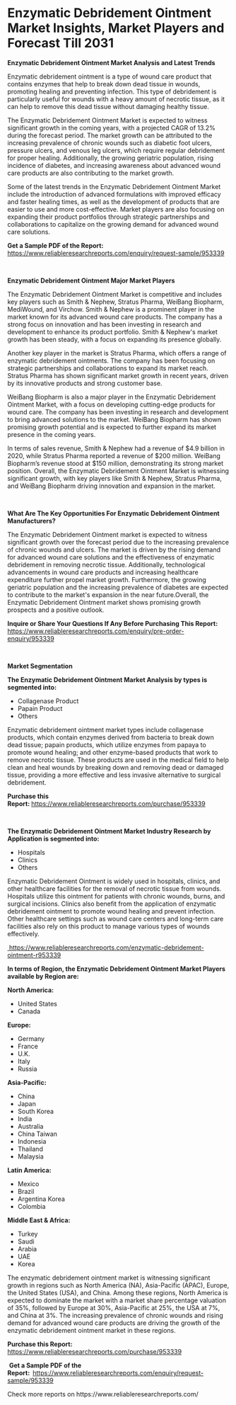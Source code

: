 <p><h1>Enzymatic Debridement Ointment Market Insights, Market Players and Forecast Till 2031</h1></p><p><strong>Enzymatic Debridement Ointment Market Analysis and Latest Trends</strong></p>
<p><p>Enzymatic debridement ointment is a type of wound care product that contains enzymes that help to break down dead tissue in wounds, promoting healing and preventing infection. This type of debridement is particularly useful for wounds with a heavy amount of necrotic tissue, as it can help to remove this dead tissue without damaging healthy tissue.</p><p>The Enzymatic Debridement Ointment Market is expected to witness significant growth in the coming years, with a projected CAGR of 13.2% during the forecast period. The market growth can be attributed to the increasing prevalence of chronic wounds such as diabetic foot ulcers, pressure ulcers, and venous leg ulcers, which require regular debridement for proper healing. Additionally, the growing geriatric population, rising incidence of diabetes, and increasing awareness about advanced wound care products are also contributing to the market growth.</p><p>Some of the latest trends in the Enzymatic Debridement Ointment Market include the introduction of advanced formulations with improved efficacy and faster healing times, as well as the development of products that are easier to use and more cost-effective. Market players are also focusing on expanding their product portfolios through strategic partnerships and collaborations to capitalize on the growing demand for advanced wound care solutions.</p></p>
<p><strong>Get a Sample PDF of the Report:&nbsp;</strong> <a href="https://www.reliableresearchreports.com/enquiry/request-sample/953339">https://www.reliableresearchreports.com/enquiry/request-sample/953339</a></p>
<p>&nbsp;</p>
<p><strong>Enzymatic Debridement Ointment Major Market Players</strong></p>
<p><p>The Enzymatic Debridement Ointment Market is competitive and includes key players such as Smith & Nephew, Stratus Pharma, WeiBang Biopharm, MediWound, and Virchow. Smith & Nephew is a prominent player in the market known for its advanced wound care products. The company has a strong focus on innovation and has been investing in research and development to enhance its product portfolio. Smith & Nephew's market growth has been steady, with a focus on expanding its presence globally.</p><p>Another key player in the market is Stratus Pharma, which offers a range of enzymatic debridement ointments. The company has been focusing on strategic partnerships and collaborations to expand its market reach. Stratus Pharma has shown significant market growth in recent years, driven by its innovative products and strong customer base.</p><p>WeiBang Biopharm is also a major player in the Enzymatic Debridement Ointment Market, with a focus on developing cutting-edge products for wound care. The company has been investing in research and development to bring advanced solutions to the market. WeiBang Biopharm has shown promising growth potential and is expected to further expand its market presence in the coming years.</p><p>In terms of sales revenue, Smith & Nephew had a revenue of $4.9 billion in 2020, while Stratus Pharma reported a revenue of $200 million. WeiBang Biopharm’s revenue stood at $150 million, demonstrating its strong market position. Overall, the Enzymatic Debridement Ointment Market is witnessing significant growth, with key players like Smith & Nephew, Stratus Pharma, and WeiBang Biopharm driving innovation and expansion in the market.</p></p>
<p>&nbsp;</p>
<p><strong>What Are The Key Opportunities For Enzymatic Debridement Ointment Manufacturers?</strong></p>
<p><p>The Enzymatic Debridement Ointment market is expected to witness significant growth over the forecast period due to the increasing prevalence of chronic wounds and ulcers. The market is driven by the rising demand for advanced wound care solutions and the effectiveness of enzymatic debridement in removing necrotic tissue. Additionally, technological advancements in wound care products and increasing healthcare expenditure further propel market growth. Furthermore, the growing geriatric population and the increasing prevalence of diabetes are expected to contribute to the market's expansion in the near future.Overall, the Enzymatic Debridement Ointment market shows promising growth prospects and a positive outlook.</p></p>
<p><strong>Inquire or Share Your Questions If Any Before Purchasing This Report:</strong> <a href="https://www.reliableresearchreports.com/enquiry/pre-order-enquiry/953339">https://www.reliableresearchreports.com/enquiry/pre-order-enquiry/953339</a></p>
<p>&nbsp;</p>
<p><strong>Market Segmentation</strong></p>
<p><strong>The Enzymatic Debridement Ointment Market Analysis by types is segmented into:</strong></p>
<p><ul><li>Collagenase Product</li><li>Papain Product</li><li>Others</li></ul></p>
<p><p>Enzymatic debridement ointment market types include collagenase products, which contain enzymes derived from bacteria to break down dead tissue; papain products, which utilize enzymes from papaya to promote wound healing; and other enzyme-based products that work to remove necrotic tissue. These products are used in the medical field to help clean and heal wounds by breaking down and removing dead or damaged tissue, providing a more effective and less invasive alternative to surgical debridement.</p></p>
<p><strong>Purchase this Report:&nbsp;</strong><a href="https://www.reliableresearchreports.com/purchase/953339">https://www.reliableresearchreports.com/purchase/953339</a></p>
<p>&nbsp;</p>
<p><strong>The Enzymatic Debridement Ointment Market Industry Research by Application is segmented into:</strong></p>
<p><ul><li>Hospitals</li><li>Clinics</li><li>Others</li></ul></p>
<p><p>Enzymatic Debridement Ointment is widely used in hospitals, clinics, and other healthcare facilities for the removal of necrotic tissue from wounds. Hospitals utilize this ointment for patients with chronic wounds, burns, and surgical incisions. Clinics also benefit from the application of enzymatic debridement ointment to promote wound healing and prevent infection. Other healthcare settings such as wound care centers and long-term care facilities also rely on this product to manage various types of wounds effectively.</p></p>
<p><a href="https://www.reliableresearchreports.com/enzymatic-debridement-ointment-r953339">&nbsp;https://www.reliableresearchreports.com/enzymatic-debridement-ointment-r953339</a></p>
<p><strong>In terms of Region, the Enzymatic Debridement Ointment Market Players available by Region are:</strong></p>
<p>
    <p> <strong> North America: </strong>
        <ul>
            <li>United States</li>
            <li>Canada</li>
        </ul>
        </p> 
    <p> <strong> Europe: </strong>
        <ul>
            <li>Germany</li>
            <li>France</li>
            <li>U.K.</li>
            <li>Italy</li>
            <li>Russia</li>
        </ul>
        </p> 
    <p> <strong> Asia-Pacific: </strong>
        <ul>
            <li>China</li>
            <li>Japan</li>
            <li>South Korea</li>
            <li>India</li>
            <li>Australia</li>
            <li>China Taiwan</li>
            <li>Indonesia</li>
            <li>Thailand</li>
            <li>Malaysia</li>
        </ul>
        </p> 
    <p> <strong> Latin America: </strong>
        <ul>
            <li>Mexico</li>
            <li>Brazil</li>
            <li>Argentina Korea</li>
            <li>Colombia</li>
        </ul>
        </p> 
    <p> <strong> Middle East & Africa: </strong>
        <ul>
            <li>Turkey</li>
            <li>Saudi</li>
            <li>Arabia</li>
            <li>UAE</li>
            <li>Korea</li>
        </ul>
    </p>
    </p>
<p><p>The enzymatic debridement ointment market is witnessing significant growth in regions such as North America (NA), Asia-Pacific (APAC), Europe, the United States (USA), and China. Among these regions, North America is expected to dominate the market with a market share percentage valuation of 35%, followed by Europe at 30%, Asia-Pacific at 25%, the USA at 7%, and China at 3%. The increasing prevalence of chronic wounds and rising demand for advanced wound care products are driving the growth of the enzymatic debridement ointment market in these regions.</p></p>
<p><strong>Purchase this Report: </strong><a href="https://www.reliableresearchreports.com/purchase/953339">https://www.reliableresearchreports.com/purchase/953339</a></p>
<p>&nbsp;<strong>Get a Sample PDF of the Report:&nbsp;&nbsp;</strong><a href="https://www.reliableresearchreports.com/enquiry/request-sample/953339">https://www.reliableresearchreports.com/enquiry/request-sample/953339</a></p>
<p><strong></strong></p>
<p>Check more reports on https://www.reliableresearchreports.com/</p>